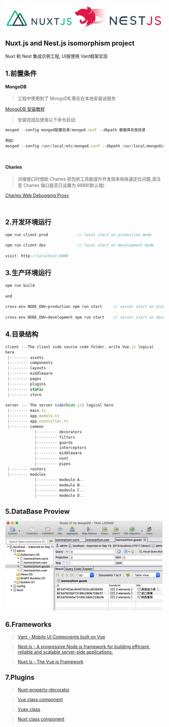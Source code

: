 ![logo](docs/1567861669077.jpg)

## Nuxt.js and Nest.js isomorphism project

<p>Nuxt 和 Nest 集成示例工程, UI层使用 Vant框架实现</p>

## 1.前置条件 

#### MongoDB   

> 工程中使用到了 MongoDB,需先在本地安装该服务 

[MongoDB 安装教程](https://docs.mongodb.com/manual/installation/)

> 安装完成后使用以下命令启动: 

```js
mongod --config mongod配置目录/mongod.conf --dbpath 数据库存放目录

例如: 
mongod --config /usr/local/etc/mongod.conf --dbpath /usr/local/mongodir
```

<br/>

#### Charles

> 对接接口时借助 Charles 抓包析工具能提升开发效率和快速定位问题,请注意 Charles 端口是否已设置为 8888(默认值)

[Charles Web Debugging Proxy](https://www.charlesproxy.com/)

<br/>

## 2.开发环境运行

```js
npm run client:prod				// local start on production mode

npm run client:dev				// local start on development mode

visit: http://localhost:8088
```

## 3.生产环境运行

```js
npm run build

and

cross-env NODE_ENV=production npm run start     // server start on production mode

cross-env NODE_ENV=development npm run start    // server start on development mode
```

## 4.目录结构

```js
client ---The client side source code folder, write Vue.js logical
here
 |-------- assets
 |-------- components
 |-------- layouts
 |-------- middleware
 |-------- pages
 |-------- plugins
 |-------- static
 |-------- store

server --- The server side(Node.js) logical here
 |-------- main.ts
 |-------- app.module.ts
 |-------- app.controller.ts
 |-------- common
             |--------- decorators
             |--------- filters
             |--------- guards
             |--------- interceptors
             |--------- middleware
             |--------- nuxt
             |--------- pipes
 |-------- routers
 |-------- modules
             |--------- modeule A..
             |--------- modeule B..
             |--------- modeule C..
             |--------- modeule D..
```

## 5.DataBase Proview

![db](docs/1569804144167.jpg)
<br/>

## 6.Frameworks 

> [Vant - Mobile UI Components built on Vue](https://youzan.github.io/vant/#/zh-CN/intro)

> [Nest.js - A progressive Node.js framework for building efficient, reliable and scalable server-side applications.](https://nestjs.com/)

> [Nuxt.js - The Vue.js Framework](https://nuxtjs.org/)

## 7.Plugins

> [Nuxt-property-decorator](https://github.com/nuxt-community/nuxt-property-decorator)

> [Vue class component](https://github.com/vuejs/vue-class-component)

> [Vuex class](https://github.com/ktsn/vuex-class/)

> [Nuxt class component](https://github.com/nuxt-community/nuxt-class-component)
